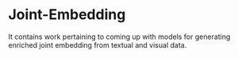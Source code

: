 # Joint-Embedding
It contains work pertaining to coming up with models for generating enriched joint embedding from textual and visual data.
